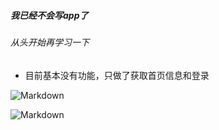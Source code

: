##### 我已经不会写app了
###### 从头开始再学习一下
* 目前基本没有功能，只做了获取首页信息和登录

![Markdown](http://i2.muimg.com/1949/e81582d12a2f9e25.png)

![Markdown](http://i2.muimg.com/1949/da160ceaa70555bd.png)